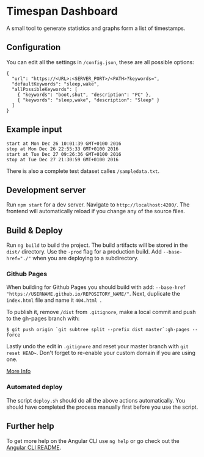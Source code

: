 # Timespan Dashboard

A small tool to generate statistics and graphs form a list of timestamps.

## Configuration

You can edit all the settings in `/config.json`, these are all possible options:

```
{
  "url": "https://<URL>:<SERVER_PORT>/<PATH>?keywords=",
  "defaultKeywords": "sleep,wake",
  "allPossibleKeywords": [
    { "keywords": "boot,shut", "description": "PC" },
    { "keywords": "sleep,wake", "description": "Sleep" }
  ]
}
```

## Example input

```
start at Mon Dec 26 10:01:39 GMT+0100 2016
stop at Mon Dec 26 22:55:33 GMT+0100 2016
start at Tue Dec 27 09:26:36 GMT+0100 2016
stop at Tue Dec 27 21:30:59 GMT+0100 2016
```

There is also a complete test dataset calles `/sampledata.txt`.

## Development server

Run `npm start` for a dev server. Navigate to `http://localhost:4200/`. The frontend will automatically reload if you change any of the source files.

## Build & Deploy

Run `ng build` to build the project. The build artifacts will be stored in the `dist/` directory. Use the `-prod` flag for a production build. Add `--base-href="./"` when you are deploying to a subdirectory.

### Github Pages

When building for Github Pages you should build with add: `--base-href "https://USERNAME.github.io/REPOSITORY_NAME/"`. Next, duplicate the `index.html` file and name it `404.html `.

To publish it, remove `/dist` from `.gitignore`, make a local commit and push to the gh-pages branch with:

```
$ git push origin `git subtree split --prefix dist master`:gh-pages --force
```

Lastly undo the edit in `.gitignore` and reset your master branch with `git reset HEAD~`.
Don't forget to re-enable your custom domain if you are using one.

[More Info](http://clontz.org/blog/2014/05/08/git-subtree-push-for-deployment/)

### Automated deploy

The script `deploy.sh` should do all the above actions automatically. You should have completed the process manually first before you use the script.

## Further help

To get more help on the Angular CLI use `ng help` or go check out the [Angular CLI README](https://github.com/angular/angular-cli/blob/master/README.md).
